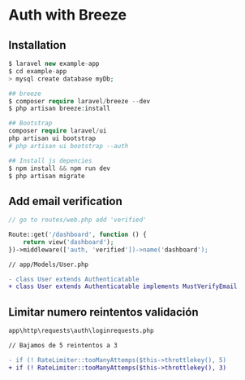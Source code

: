 # Auth with Breeze

## Installation

```php
$ laravel new example-app
$ cd example-app
> mysql create database myDb;

## breeze
$ composer require laravel/breeze --dev
$ php artisan breeze:install

## Bootstrap
composer require laravel/ui
php artisan ui bootstrap
# php artisan ui bootstrap --auth

## Install js depencies
$ npm install && npm run dev
$ php artisan migrate
```

## Add email verification

```php
// go to routes/web.php add 'verified'

Route::get('/dashboard', function () {
    return view('dashboard');
})->middleware(['auth, 'verified'])->name('dashboard');
```

```diff
// app/Models/User.php

- class User extends Authenticatable
+ class User extends Authenticatable implements MustVerifyEmail
```

## Limitar numero reintentos validación

```diff
app\http\requests\auth\loginrequests.php

// Bajamos de 5 reintentos a 3

- if (! RateLimiter::tooManyAttemps($this->throttlekey(), 5)
+ if (! RateLimiter::tooManyAttemps($this->throttlekey(), 3)
```